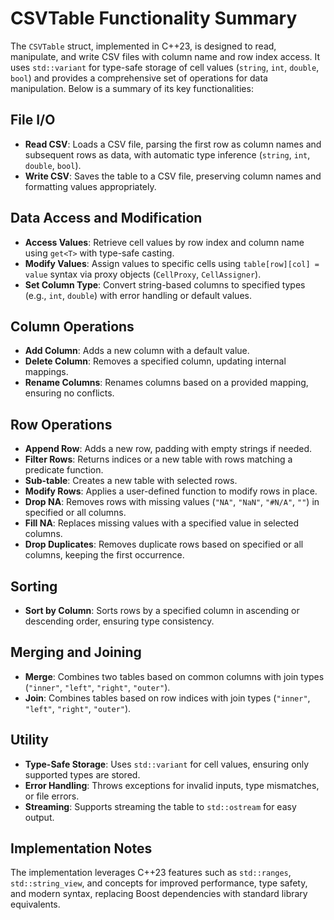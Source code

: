 # CSVTable Functionality Summary

The `CSVTable` struct, implemented in C++23, is designed to read, manipulate, and write CSV files with column name and row index access. It uses `std::variant` for type-safe storage of cell values (`string`, `int`, `double`, `bool`) and provides a comprehensive set of operations for data manipulation. Below is a summary of its key functionalities:

## File I/O
- **Read CSV**: Loads a CSV file, parsing the first row as column names and subsequent rows as data, with automatic type inference (`string`, `int`, `double`, `bool`).
- **Write CSV**: Saves the table to a CSV file, preserving column names and formatting values appropriately.

## Data Access and Modification
- **Access Values**: Retrieve cell values by row index and column name using `get<T>` with type-safe casting.
- **Modify Values**: Assign values to specific cells using `table[row][col] = value` syntax via proxy objects (`CellProxy`, `CellAssigner`).
- **Set Column Type**: Convert string-based columns to specified types (e.g., `int`, `double`) with error handling or default values.

## Column Operations
- **Add Column**: Adds a new column with a default value.
- **Delete Column**: Removes a specified column, updating internal mappings.
- **Rename Columns**: Renames columns based on a provided mapping, ensuring no conflicts.

## Row Operations
- **Append Row**: Adds a new row, padding with empty strings if needed.
- **Filter Rows**: Returns indices or a new table with rows matching a predicate function.
- **Sub-table**: Creates a new table with selected rows.
- **Modify Rows**: Applies a user-defined function to modify rows in place.
- **Drop NA**: Removes rows with missing values (`"NA"`, `"NaN"`, `"#N/A"`, `""`) in specified or all columns.
- **Fill NA**: Replaces missing values with a specified value in selected columns.
- **Drop Duplicates**: Removes duplicate rows based on specified or all columns, keeping the first occurrence.

## Sorting
- **Sort by Column**: Sorts rows by a specified column in ascending or descending order, ensuring type consistency.

## Merging and Joining
- **Merge**: Combines two tables based on common columns with join types (`"inner"`, `"left"`, `"right"`, `"outer"`).
- **Join**: Combines tables based on row indices with join types (`"inner"`, `"left"`, `"right"`, `"outer"`).

## Utility
- **Type-Safe Storage**: Uses `std::variant` for cell values, ensuring only supported types are stored.
- **Error Handling**: Throws exceptions for invalid inputs, type mismatches, or file errors.
- **Streaming**: Supports streaming the table to `std::ostream` for easy output.

## Implementation Notes
The implementation leverages C++23 features such as `std::ranges`, `std::string_view`, and concepts for improved performance, type safety, and modern syntax, replacing Boost dependencies with standard library equivalents.